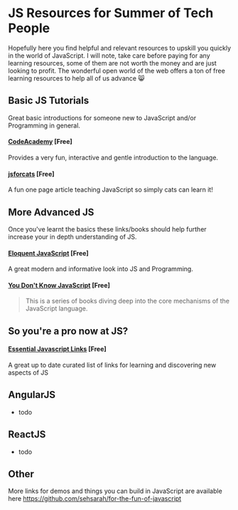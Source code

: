 # JS Resources for Summer of Tech People

Hopefully here you find helpful and relevant resources to upskill you quickly in the world of JavaScript. I will note, take care before paying for any learning resources, some of them are not worth the money and are just looking to profit. The wonderful open world of the web offers a ton of free learning resources to help all of us advance :smile_cat:

## Basic JS Tutorials

Great basic introductions for someone new to JavaScript and/or Programming in general.

#### [CodeAcademy](https://www.codecademy.com/learn/javascript) [Free]
Provides a very fun, interactive and gentle introduction to the language.

#### [jsforcats](http://jsforcats.com/) [Free]

A fun one page article teaching JavaScript so simply cats can learn it!

## More Advanced JS

Once you've learnt the basics these links/books should help further increase your in depth understanding of JS.

#### [Eloquent JavaScript](http://eloquentjavascript.net/) [Free]

A great modern and informative look into JS and Programming.

#### [You Don't Know JavaScript](https://github.com/getify/You-Dont-Know-JS) [Free]

> This is a series of books diving deep into the core mechanisms of the JavaScript language.

## So you're a pro now at JS?

#### [Essential Javascript Links](https://github.com/ericelliott/essential-javascript-links) [Free]

A great up to date curated list of links for learning and discovering new aspects of JS

## AngularJS

- todo

## ReactJS

- todo

## Other

More links for demos and things you can build in JavaScript are available here https://github.com/sehsarah/for-the-fun-of-javascript
